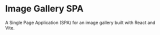 # Image Gallery SPA

A Single Page Application (SPA) for an image gallery built with React and Vite.
